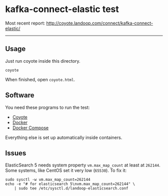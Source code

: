 # kafka-connect-elastic test #

Most recent report: <http://coyote.landoop.com/connect/kafka-connect-elastic/>

---

## Usage

Just run coyote inside this directory.

    coyote

When finished, open `coyote.html`.

## Software

You need these programs to run the test:
- [Coyote](https://github.com/Landoop/coyote/releases)
- [Docker](https://docs.docker.com/engine/installation/)
- [Docker Compose](https://docs.docker.com/engine/installation/)

Everything else is set up automatically inside containers.

## Issues

ElasticSearch 5 needs system property `vm.max_map_count` at least at `262144`.
Some systems, like CentOS set it very low (`65530`). To fix it:

    sudo sysctl -w vm.max_map_count=262144
    echo -e "# for elasticsearch 5\nvm.max_map_count=262144" \
        | sudo tee /etc/sysctl.d/landoop-elasticsearch.conf

